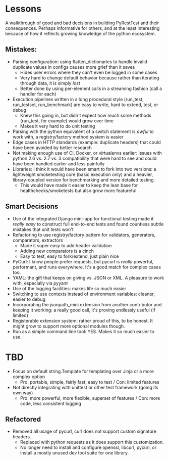 # Lessons

A walkthrough of good and bad decisions in building PyRestTest and their consequences.  Perhaps informative for others, and at the least interesting because of how it reflects growing knowledge of the python ecosystem. 

## Mistakes:
* Parsing configuration: using flatten_dictionaries to handle invalid duplicate values in configs causes more grief than it saves
  - Hides user errors where they can't even be logged in some cases
  - Very hard to change default behavior because rather than iterating through data, it is simply *lost*
  - Better done by using per-element calls in a streaming fashion (call a handler for each)
* Execution pipelines written in a long procedural style (run_test, run_testset, run_benchmark) are easy to write, hard to extend, test, or debug
    - Knew this going in, but didn't expect how much some methods (run_test, for example) would grow over time
    - Makes it very hard to do unit testing
* Parsing with the python equivalent of a switch statement is *awful* to work with, a registry/factory method system is easier
* Edge cases in HTTP standards (example: duplicate headers) that could have been avoided by better research
* Not making enough use of CI, Docker, or virtualenvs earlier: issues with python 2.6 vs. 2.7 vs. 3 compatibility that were hard to see and could have been handled earlier and less painfully
* Libraries: I think it would have been smart to fork into two versions: a lightweight smoketesting core (basic execution only) and a heavier, library-coupled version for benchmarking and more detailed testing.
  - This would have made it easier to keep the lean base for healthchecks/smoketests but also grow more featureful

## Smart Decisions
* Use of the integrated Django mini-app for functional testing made it *really easy* to construct full end-to-end tests and found countless subtle mistakes that unit tests won't
* Refactoring to use registry/factory pattern for validators, generators, comparators, extractors
    - Made it super easy to add header validation
    - Adding new comparators is a cinch
    - Easy to test, easy to fork/extend, just plain nice
* PyCurl: I know people prefer requests, but pycurl is *really* powerful, performant, and runs everywhere. It's a good match for complex cases too. 
* YAML: the gift that keeps on giving vs. JSON or XML.  A pleasure to work with, especially via pyyaml
* Use of the logging facilities: makes life so much easier
* Switching to use contexts instead of environment variables: cleaner, easier to debug
* Incorporating the jsonpath_mini extension from another contributor and keeping it working: a really good call, it's proving endlessly useful (if limited)
* Registerable extension system: rather proud of this, to be honest. It might grow to support more optional modules though.
* Run as a simple command line tool: YES.  Makes it so much easier to use.

# TBD
* Focus on default string.Template for templating over Jinja or a more complex option
  - Pro: portable, simple, fairly fast, easy to test / Con: limited features
* Not directly integrating with unittest or other test framework (going its own way)
  - Pro: more powerful, more flexible, superset of features / Con: more code, less consistent logging

## Refactored
* Removed all usage of pycurl, curl does not support custom signature headers.
    - Replaced with python requests as it does support this customization.
    - No longer need to install and configure openssl, libcurl, pycurl, or install a mostly unused dev tool suite for one library.